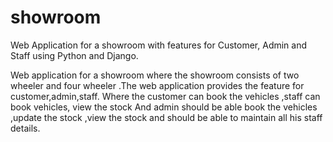 # showroom
Web Application for a showroom with features for Customer, Admin and Staff using Python and Django.

Web application for a showroom where the showroom consists of two wheeler
and four wheeler .The web application provides the feature for customer,admin,staff. Where
the customer can book the vehicles ,staff can book vehicles, view the stock And admin should be
able book the vehicles ,update the stock ,view the stock and should be able to maintain all his staff
details.
